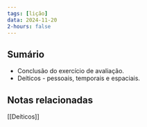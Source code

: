 ```yaml
---
tags: [lição]
data: 2024-11-20
2-hours: false
---
```


## Sumário
- Conclusão do exercício de avaliação.
- Deíticos - pessoais, temporais e espaciais.
## Notas relacionadas
[[Deíticos]]
